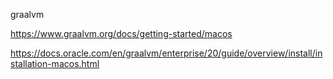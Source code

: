 graalvm

https://www.graalvm.org/docs/getting-started/macos

https://docs.oracle.com/en/graalvm/enterprise/20/guide/overview/install/installation-macos.html